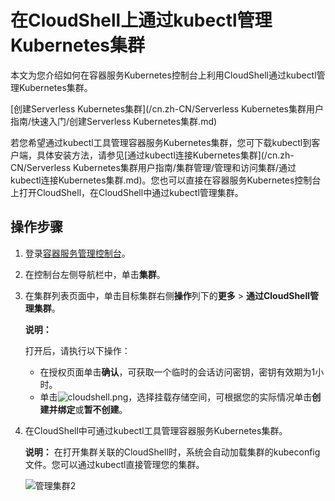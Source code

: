 # 在CloudShell上通过kubectl管理Kubernetes集群

本文为您介绍如何在容器服务Kubernetes控制台上利用CloudShell通过kubectl管理Kubernetes集群。

[创建Serverless Kubernetes集群](/cn.zh-CN/Serverless Kubernetes集群用户指南/快速入门/创建Serverless Kubernetes集群.md)

若您希望通过kubectl工具管理容器服务Kubernetes集群，您可下载kubectl到客户端，具体安装方法，请参见[通过kubectl连接Kubernetes集群](/cn.zh-CN/Serverless Kubernetes集群用户指南/集群管理/管理和访问集群/通过kubectl连接Kubernetes集群.md)。您也可以直接在容器服务Kubernetes控制台上打开CloudShell，在CloudShell中通过kubectl管理集群。

## 操作步骤

1.  登录[容器服务管理控制台](https://cs.console.aliyun.com)。

2.  在控制台左侧导航栏中，单击**集群**。

3.  在集群列表页面中，单击目标集群右侧**操作**列下的**更多** \> **通过CloudShell管理集群**。

    **说明：**

    打开后，请执行以下操作：

    -   在授权页面单击**确认**，可获取一个临时的会话访问密钥，密钥有效期为1小时。
    -   单击![cloudshell.png](https://static-aliyun-doc.oss-accelerate.aliyuncs.com/assets/img/zh-CN/0475659951/p141958.png)，选择挂载存储空间，可根据您的实际情况单击**创建并绑定**或**暂不创建**。
4.  在CloudShell中可通过kubectl工具管理容器服务Kubernetes集群。

    **说明：** 在打开集群关联的CloudShell时，系统会自动加载集群的kubeconfig文件。您可以通过kubectl直接管理您的集群。

    ![管理集群2](https://static-aliyun-doc.oss-accelerate.aliyuncs.com/assets/img/zh-CN/0475659951/p34727.png)


